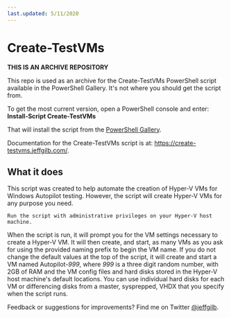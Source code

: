 ```yaml
---
last.updated: 5/11/2020
--- 
```


# Create-TestVMs

**THIS IS AN ARCHIVE REPOSITORY**

This repo is used as an archive for the Create-TestVMs PowerShell script available in the PowerShell Gallery. It's not where you should get the script from.

To get the most current version, open a PowerShell console and enter: **Install-Script Create-TestVMs**

That will install the script from the [PowerShell Gallery](https://www.powershellgallery.com/packages/Create-TestVMs/2.0).

Documentation for the Create-TestVMs script is at: https://create-testvms.jeffgilb.com/.

## What it does
This script was created to help automate the creation of Hyper-V VMs for Windows Autopilot testing. However, the script will create Hyper-V VMs for any purpose you need.

    Run the script with administrative privileges on your Hyper-V host machine.

When the script is run, it will prompt you for the VM settings necessary to create a Hyper-V VM. It will then create, and start, as many VMs as you ask for using the provided naming prefix to begin the VM name. If you do not change the default values at the top of the script, it will create and start a VM named Autopilot-*999*, where *999* is a three digit random number, with 2GB of RAM and the VM config files and hard disks stored in the Hyper-V host machine's default locations. You can use individual hard disks for each VM or differencing disks from a master, sysprepped, VHDX that you specify when the script runs.

Feedback or suggestions for improvements? Find me on Twitter [@jeffgilb](https://twitter.com/jeffgilb). 